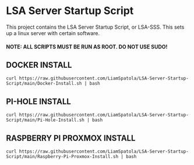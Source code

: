 # LSA Server Startup Script

This project contains the LSA Server Startup Script, or LSA-SSS. This sets up a linux server with certain software.

#### NOTE: ALL SCRIPTS MUST BE RUN AS ROOT. DO NOT USE SUDO!

## DOCKER INSTALL ##
`curl https://raw.githubusercontent.com/LiamSpatola/LSA-Server-Startup-Script/main/Docker-Install.sh | bash`

## PI-HOLE INSTALL ##
`curl https://raw.githubusercontent.com/LiamSpatola/LSA-Server-Startup-Script/main/Pi-Hole-Install.sh | bash`

## RASPBERRY PI PROXMOX INSTALL ##
`curl https://raw.githubusercontent.com/LiamSpatola/LSA-Server-Startup-Script/main/Raspberry-Pi-Proxmox-Install.sh | bash`
